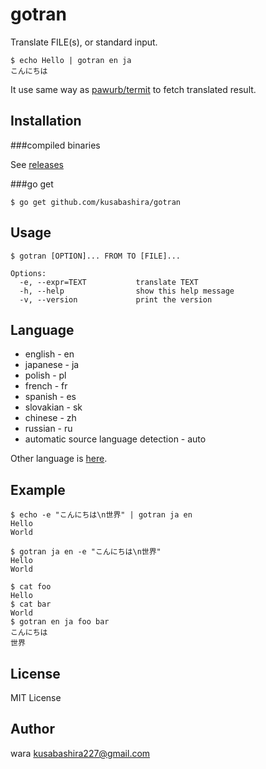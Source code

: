 gotran
======

Translate FILE(s), or standard input.

```
$ echo Hello | gotran en ja
こんにちは
```

It use same way as
[pawurb/termit](https://github.com/pawurb/termit)
to fetch translated result.

Installation
------------

###compiled binaries

See [releases](https://github.com/kusabashira/gotran/releases)

###go get

	$ go get github.com/kusabashira/gotran

Usage
-----

```
$ gotran [OPTION]... FROM TO [FILE]...

Options:
  -e, --expr=TEXT           translate TEXT
  -h, --help                show this help message
  -v, --version             print the version
```

Language
--------

- english - en
- japanese - ja
- polish - pl
- french - fr
- spanish - es
- slovakian - sk
- chinese - zh
- russian - ru
- automatic source language detection - auto

Other language is
[here](https://developers.google.com/translate/v2/using_rest#language-params).

Example
-------

```
$ echo -e "こんにちは\n世界" | gotran ja en
Hello
World

$ gotran ja en -e "こんにちは\n世界"
Hello
World

```

```
$ cat foo
Hello
$ cat bar
World
$ gotran en ja foo bar
こんにちは
世界
```

License
-------

MIT License

Author
------

wara <kusabashira227@gmail.com>
